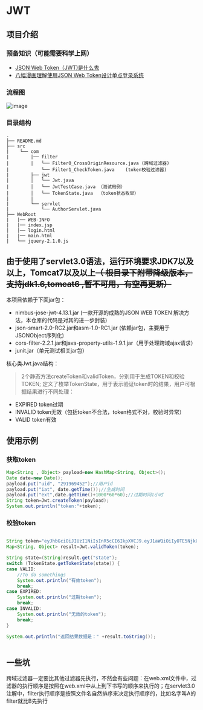 # JWT
## 项目介绍
### 预备知识（可能需要科学上网）
+ <a href="http://blog.leapoahead.com/2015/09/06/understanding-jwt/" target="_blank">JSON Web Token（JWT)是什么鬼</a>
+ <a href="http://blog.leapoahead.com/2015/09/07/user-authentication-with-jwt/" target="_blank">八幅漫画理解使用JSON Web Token设计单点登录系统</a>

### 流程图
![image](https://github.com/bigmeow/JWT/blob/master/WebRoot/flowsheet.JPG)
### 目录结构
```
.
├── README.md
├── src
|    └── com
|        |── filter
|        |   └── Filter0_CrossOriginResource.java (跨域过滤器)
|			 └── Filter1_CheckToken.java	(token校验过滤器)
|        ├── jwt
|        │   └── Jwt.java
|        │   └── JwtTestCase.java （测试用例）
|        │   └── TokenState.java  （token状态枚举）
|        |
|        └── servlet
|            └── AuthorServlet.java
├── WebRoot
|   |── WEB-INFO
|   |── index.jsp
|	|── login.html
|	|── main.html
|   └── jquery-2.1.0.js
```
## 由于使用了servlet3.0语法，运行环境要求JDK7以及以上，Tomcat7以及以上<s>（ 根目录下附带降级版本，支持jdk1.6,tomcat6 ,暂不可用，有空再更新） </s>
本项目依赖于下面jar包：
+ nimbus-jose-jwt-4.13.1.jar (一款开源的成熟的JSON WEB TOKEN 解决方法，本仓库的代码是对其的进一步封装)
+ json-smart-2.0-RC2.jar和asm-1.0-RC1.jar (依赖jar包，主要用于JSONObject序列化)
+ cors-filter-2.2.1.jar和java-property-utils-1.9.1.jar（用于处理跨域ajax请求）
+ junit.jar（单元测试相关jar包）


核心类Jwt.java结构：
> 2个静态方法createToken和validToken，分别用于生成TOKEN和校验TOKEN;
> 定义了枚举TokenState，用于表示验证token时的结果，用户可根据结果进行不同处理：
   * EXPIRED  token过期
   * INVALID  token无效（包括token不合法，token格式不对，校验时异常）
   * VALID    token有效

   
   
## 使用示例
### 获取token

```Java
Map<String , Object> payload=new HashMap<String, Object>();
Date date=new Date();
payload.put("uid", "291969452");//用户id
payload.put("iat", date.getTime());//生成时间
payload.put("ext",date.getTime()+1000*60*60);//过期时间1小时
String token=Jwt.createToken(payload);
System.out.println("token:"+token);

```

### 校验token
```Java

String token="eyJhbGciOiJIUzI1NiIsInR5cCI6IkpXVCJ9.eyJ1aWQiOiIyOTE5Njk0NTIiLCJpYXQiOjE0NjA0MzE4ODk2OTgsImV4dCI6MTQ2MDQzNTQ4OTY5OH0.RAa71BnklRMPyPhYBbxsfJdtXBnXeWevxcXLlwC2PrY";
Map<String, Object> result=Jwt.validToken(token);

String state=(String)result.get("state");
switch (TokenState.getTokenState(state)) {
case VALID:
	//To do somethings
	System.out.println("有效token");
	break;
case EXPIRED:
	System.out.println("过期token");
	break;
case INVALID:
	System.out.println("无效的token");
	break;
}

System.out.println("返回结果数据是：" +result.toString());
	


```

## 一些坑
跨域过滤器一定要比其他过滤器先执行，不然会有些问题：在web.xml文件中，过滤器的执行顺序是按照在web.xml中从上到下书写的顺序来执行的；在servlet3.0注解中，filter执行顺序是按照文件名自然排序来决定执行顺序的，比如名字叫A的filter就比B先执行
